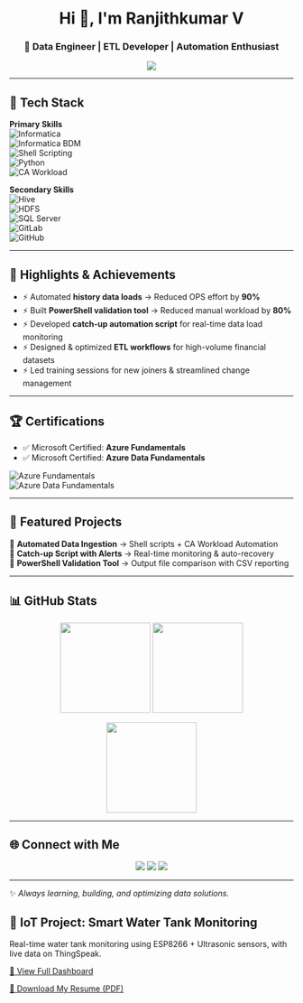 <!-- Profile Header -->
<h1 align="center">Hi 👋, I'm Ranjithkumar V</h1>
<h3 align="center">🚀 Data Engineer | ETL Developer | Automation Enthusiast</h3>

<p align="center">
  <a href="https://github.com/itsranjith">
    <img src="https://readme-typing-svg.herokuapp.com?font=Fira+Code&size=22&duration=3000&pause=1000&color=36BCF7&center=true&vCenter=true&width=600&lines=Data+Engineer;ETL+Developer;Informatica+PowerCenter+Specialist;Automation+%7C+Python+%7C+Shell+%7C+Hive;Always+Learning+%26+Building+💡" />
  </a>
</p>

---

## 🔧 Tech Stack  

**Primary Skills**  
![Informatica](https://img.shields.io/badge/Informatica-PowerCenter-blue?logo=data:image/svg+xml;base64,)  
![Informatica BDM](https://img.shields.io/badge/Informatica-BDM-blueviolet)  
![Shell Scripting](https://img.shields.io/badge/Shell-Scripting-black?logo=gnu-bash)  
![Python](https://img.shields.io/badge/Python-3776AB?logo=python&logoColor=white)  
![CA Workload](https://img.shields.io/badge/CA-Workload%20Automation-FF6F00)  

**Secondary Skills**  
![Hive](https://img.shields.io/badge/Hive-FCC624?logo=apachehive&logoColor=black)  
![HDFS](https://img.shields.io/badge/HDFS-00BFFF?logo=apachehadoop&logoColor=white)  
![SQL Server](https://img.shields.io/badge/SQL%20Server-CC2927?logo=microsoftsqlserver&logoColor=white)  
![GitLab](https://img.shields.io/badge/GitLab-FC6D26?logo=gitlab&logoColor=white)  
![GitHub](https://img.shields.io/badge/GitHub-181717?logo=github&logoColor=white)  

---

## 📌 Highlights & Achievements  
- ⚡ Automated **history data loads** → Reduced OPS effort by **90%**  
- ⚡ Built **PowerShell validation tool** → Reduced manual workload by **80%**  
- ⚡ Developed **catch-up automation script** for real-time data load monitoring  
- ⚡ Designed & optimized **ETL workflows** for high-volume financial datasets  
- ⚡ Led training sessions for new joiners & streamlined change management  

---

## 🏆 Certifications  

- ✅ Microsoft Certified: **Azure Fundamentals**  
- ✅ Microsoft Certified: **Azure Data Fundamentals**  

![Azure Fundamentals](https://img.shields.io/badge/Microsoft%20Azure-Fundamentals-0078D4?logo=microsoftazure&logoColor=white)  
![Azure Data Fundamentals](https://img.shields.io/badge/Microsoft%20Azure-Data%20Fundamentals-0089D6?logo=microsoftazure&logoColor=white)

---

## 📂 Featured Projects  
🔹 **Automated Data Ingestion** → Shell scripts + CA Workload Automation  
🔹 **Catch-up Script with Alerts** → Real-time monitoring & auto-recovery  
🔹 **PowerShell Validation Tool** → Output file comparison with CSV reporting  

---

## 📊 GitHub Stats  

<p align="center">
  <img src="https://github-readme-stats.vercel.app/api?username=itsranjith&show_icons=true&theme=radical" height="160" />
  <img src="https://github-readme-streak-stats.herokuapp.com/?user=itsranjith&theme=radical" height="160" />
</p>

<p align="center">
  <img src="https://github-readme-stats.vercel.app/api/top-langs/?username=itsranjith&layout=compact&theme=radical" height="160" />
</p>

---

## 🌐 Connect with Me  

<p align="center">
  <a href="mailto:itsvranjith@gmail.com"><img src="https://img.shields.io/badge/Email-D14836?logo=gmail&logoColor=white"></a>
  <a href="https://www.linkedin.com/in/itsranjith"><img src="https://img.shields.io/badge/LinkedIn-0A66C2?logo=linkedin&logoColor=white"></a>
  <a href="https://github.com/itsranjith"><img src="https://img.shields.io/badge/GitHub-181717?logo=github&logoColor=white"></a>
</p>

---

✨ *Always learning, building, and optimizing data solutions.*


## 🌊 IoT Project: Smart Water Tank Monitoring  

Real-time water tank monitoring using ESP8266 + Ultrasonic sensors, with live data on ThingSpeak.  

[🔗 View Full Dashboard](https://thingspeak.mathworks.com/channels/2902155)

<a href="resume.pdf">📄 Download My Resume (PDF)</a>
